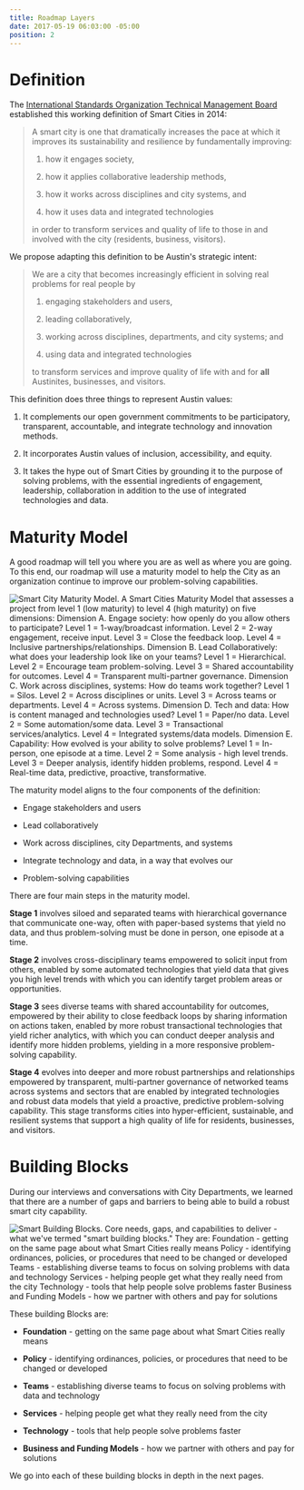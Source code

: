 ```yaml
---
title: Roadmap Layers
date: 2017-05-19 06:03:00 -05:00
position: 2
---
```


# Definition

The [International Standards Organization Technical Management Board](https://www.iso.org/files/live/sites/isoorg/files/developing_standards/docs/en/smart_cities_report-jtc1.pdf) established this working definition of Smart Cities in 2014:

> A smart city is one that dramatically increases the pace at which it improves its sustainability and resilience by fundamentally improving:
>
> 1. how it engages society,
>
> 2. how it applies collaborative leadership methods,
>
> 3. how it works across disciplines and city systems, and
>
> 4. how it uses data and integrated technologies
>
> in order to transform services and quality of life to those in and involved with the city (residents, business, visitors).

We propose adapting this definition to be Austin's strategic intent:

> We are a city that becomes increasingly efficient in solving real problems for real people by
>
> 1. engaging stakeholders and users,
>
> 2. leading collaboratively,
>
> 3. working across disciplines, departments, and city systems; and
>
> 4. using data and integrated technologies
>
> to transform services and improve quality of life with and for **all** Austinites, businesses, and visitors.

This definition does three things to represent Austin values:

1. It complements our open government commitments to be participatory, transparent, accountable, and integrate technology and innovation methods.

2. It incorporates Austin values of inclusion, accessibility, and equity.

3. It takes the hype out of Smart Cities by grounding it to the purpose of solving problems, with the essential ingredients of engagement, leadership, collaboration in addition to the use of integrated technologies and data.

# Maturity Model

A good roadmap will tell you where you are as well as where you are going.  To this end, our roadmap will use a maturity model to help the City as an organization continue to improve our problem-solving capabilities.

![Smart City Maturity Model. A Smart Cities Maturity Model that assesses a project from level 1 (low maturity) to level 4 (high maturity) on five dimensions:
Dimension A. Engage society: how openly do you allow others to participate? Level 1 = 1-way/broadcast information. Level 2 = 2-way engagement, receive input. Level 3 = Close the feedback loop. Level 4 = Inclusive partnerships/relationships.
Dimension B. Lead Collaboratively: what does your leadership look like on your teams? Level 1 = Hierarchical. Level 2 = Encourage team problem-solving. Level 3 = Shared accountability for outcomes. Level 4 = Transparent multi-partner governance.
Dimension C. Work across disciplines, systems: How do teams work together? Level 1 = Silos. Level 2 = Across disciplines or units. Level 3 = Across teams or departments. Level 4 = Across systems.
Dimension D. Tech and data: How is content managed and technologies used? Level 1 = Paper/no data. Level 2 = Some automation/some data. Level 3 = Transactional services/analytics. Level 4 = Integrated systems/data models.
Dimension E. Capability: How evolved is your ability to solve problems? Level 1 = In-person, one episode at a time. Level 2 = Some analysis - high level trends. Level 3 = Deeper analysis, identify hidden problems, respond. Level 4 = Real-time data, predictive, proactive, transformative.](/uploads/Smart%20City%20Maturity%20Model.jpg)

The maturity model aligns to the four components of the definition:

* Engage stakeholders and users

* Lead collaboratively

* Work across disciplines, city Departments, and systems

* Integrate technology and data, in a way that evolves our

* Problem-solving capabilities

There are four main steps in the maturity model.

**Stage 1** involves siloed and separated teams with hierarchical governance that communicate one-way, often with paper-based systems that yield no data, and thus problem-solving must be done in person, one episode at a time.

**Stage 2** involves cross-disciplinary teams empowered to solicit input from others, enabled by some automated technologies that yield data that gives you high level trends with which you can identify target problem areas or opportunities.

**Stage 3** sees diverse teams with shared accountability for outcomes, empowered by their ability to close feedback loops by sharing information on actions taken, enabled by more robust transactional technologies that yield richer analytics, with which you can conduct deeper analysis and identify more hidden problems, yielding in a more responsive problem-solving capability.

**Stage 4** evolves into deeper and more robust partnerships and relationships empowered by transparent, multi-partner governance of networked teams across systems and sectors that are enabled by integrated technologies and robust data models that yield a proactive, predictive problem-solving capability. This stage transforms cities into hyper-efficient, sustainable, and resilient systems that support a high quality of life for residents, businesses, and visitors.

# Building Blocks

During our interviews and conversations with City Departments, we learned that there are a number of gaps and barriers to being able to build a robust smart city capability.

![Smart Building Blocks. Core needs, gaps, and capabilities to deliver - what we've termed "smart building blocks." They are:
Foundation - getting on the same page about what Smart Cities really means
Policy - identifying ordinances, policies, or procedures that need to be changed or developed
Teams - establishing diverse teams to focus on solving problems with data and technology
Services - helping people get what they really need from the city
Technology - tools that help people solve problems faster
Business and Funding Models - how we partner with others and pay for solutions](/uploads/Smart%20Building%20Blocks.png)

These building Blocks are:

* **Foundation** - getting on the same page about what Smart Cities really means

* **Policy** - identifying ordinances, policies, or procedures that need to be changed or developed

* **Teams** - establishing diverse teams to focus on solving problems with data and technology

* **Services** - helping people get what they really need from the city

* **Technology** - tools that help people solve problems faster

* **Business and Funding Models** - how we partner with others and pay for solutions

We go into each of these building blocks in depth in the next pages.